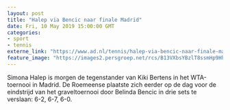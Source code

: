 ```yaml
---
layout: post
title: "Halep via Bencic naar finale Madrid"
date: Fri, 10 May 2019 15:00:00 GMT
categories: 
- sport 
- tennis 
externe_link: "https://www.ad.nl/tennis/halep-via-bencic-naar-finale-madrid~a9ca582f/"
feature_image: "https://images2.persgroep.net/rcs/B13VXbsYBzlT8ssmHp9HhfBUwGo/diocontent/147859245/_fitwidth/400/?appId=21791a8992982cd8da851550a453bd7f&quality=0.7"
---
```


Simona Halep is morgen de tegenstander van Kiki Bertens in het WTA-toernooi in Madrid. De Roemeense plaatste zich eerder op de dag voor de eindstrijd van het graveltoernooi door Belinda Bencic in drie sets te verslaan: 6-2, 6-7, 6-0.

